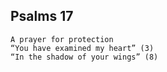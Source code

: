 ## Psalms 17

```
A prayer for protection
“You have examined my heart” (3)
“In the shadow of your wings” (8)
```

